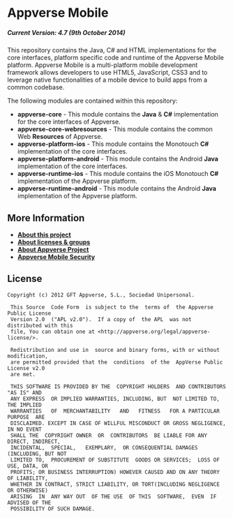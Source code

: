 # Appverse Mobile

##### Current Version: 4.7 (9th October 2014)

This repository contains the Java, C# and HTML implementations for the core interfaces, platform specific code and runtime of the Appverse Mobile platform. Appverse Mobile is a multi-platform mobile development framework allows developers to use HTML5, JavaScript, CSS3 and to leverage native functionalities of a mobile device to build apps from a common codebase.

The following modules are contained within this repository:

* **appverse-core** - This module contains the **Java** & **C#** implementation for the core interfaces of Appverse.
* **appverse-core-webresources** - This module contains the common Web **Resources** of Appverse.
* **appverse-platform-ios** - This module contains the Monotouch **C#** implementation of the core interfaces.
* **appverse-platform-android** - This module contains the Android **Java** implementation of the core interfaces.
* **appverse-runtime-ios** - This module contains the iOS Monotouch **C#** implementation of the Appverse platform.
* **appverse-runtime-android** - This module contains the Android **Java** implementation of the Appverse platform.

## More Information

* **[About this project](http://appverse.github.com/appverse-mobile)**
* **[About licenses & groups](http://appverse.github.com)**
* **[About Appverse Project](http://appverse.org)**
* **[Appverse Mobile Security](SECURITY.md)**


## License

    Copyright (c) 2012 GFT Appverse, S.L., Sociedad Unipersonal.

     This Source  Code Form  is subject to the  terms of  the Appverse Public License 
     Version 2.0  ("APL v2.0").  If a copy of  the APL  was not  distributed with this 
     file, You can obtain one at <http://appverse.org/legal/appverse-license/>.

     Redistribution and use in  source and binary forms, with or without modification, 
     are permitted provided that the  conditions  of the  AppVerse Public License v2.0 
     are met.

     THIS SOFTWARE IS PROVIDED BY THE  COPYRIGHT HOLDERS  AND CONTRIBUTORS "AS IS" AND
     ANY EXPRESS  OR IMPLIED WARRANTIES, INCLUDING, BUT  NOT LIMITED TO,   THE IMPLIED
     WARRANTIES   OF  MERCHANTABILITY   AND   FITNESS   FOR A PARTICULAR  PURPOSE  ARE
     DISCLAIMED. EXCEPT IN CASE OF WILLFUL MISCONDUCT OR GROSS NEGLIGENCE, IN NO EVENT
     SHALL THE  COPYRIGHT OWNER  OR  CONTRIBUTORS  BE LIABLE FOR ANY DIRECT, INDIRECT,
     INCIDENTAL,  SPECIAL,   EXEMPLARY,  OR CONSEQUENTIAL DAMAGES  (INCLUDING, BUT NOT
     LIMITED TO,  PROCUREMENT OF SUBSTITUTE  GOODS OR SERVICES;  LOSS OF USE, DATA, OR
     PROFITS; OR BUSINESS INTERRUPTION) HOWEVER CAUSED AND ON ANY THEORY OF LIABILITY,
     WHETHER IN CONTRACT, STRICT LIABILITY, OR TORT(INCLUDING NEGLIGENCE OR OTHERWISE) 
     ARISING  IN  ANY WAY OUT  OF THE USE  OF THIS  SOFTWARE,  EVEN  IF ADVISED OF THE 
     POSSIBILITY OF SUCH DAMAGE.

